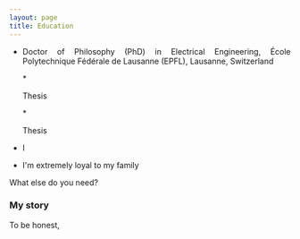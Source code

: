 ```yaml
---
layout: page
title: Education
---
```




- <p align="justify">Doctor of Philosophy (PhD) in Electrical Engineering, École Polytechnique Fédérale de Lausanne (EPFL), Lausanne, Switzerland</p>
  * <p align="justify">Thesis</p>
  * <p align="justify">Thesis</p>

- I 
- I'm extremely loyal to my family

What else do you need?

### My story

To be honest,
